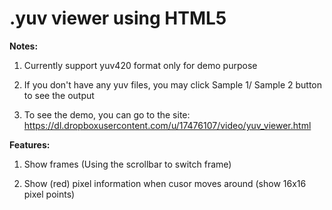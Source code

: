 # .yuv viewer using HTML5

**Notes:**

1. Currently support yuv420 format only for demo purpose

2. If you don't have any yuv files, you may click Sample 1/ Sample 2 button to see the output

3. To see the demo, you can go to the site: https://dl.dropboxusercontent.com/u/17476107/video/yuv_viewer.html

**Features:**

1. Show frames (Using the scrollbar to switch frame)

2. Show (red) pixel information when cusor moves around (show 16x16 pixel points)
